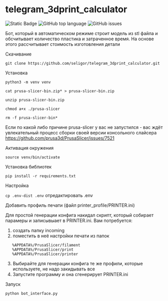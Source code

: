 # telegram_3dprint_calculator
![Static Badge](https://img.shields.io/badge/seligor-telegram_3dprint_calculator-telegram_3dprint_calculator)
![GitHub top language](https://img.shields.io/github/languages/top/seligor/telegram_3dprint_calculator)
![GitHub issues](https://img.shields.io/github/issues/seligor/telegram_3dprint_calculator)



Бот, который в автоматическом режиме строит модель из stl файла и обсчитывает количество пластика и затраченное время. На основе этого рассчитывает стоимость изготовления детали

Скачивание

```git clone https://github.com/seligor/telegram_3dprint_calculator.git```

Установка

```python3 -m venv venv```

```cat prusa-slicer-bin.zip* > prusa-slicer-bin.zip```

```unzip prusa-slicer-bin.zip```

```chmod a+x ./prusa-slicer```

```rm -f prusa-slicer-bin*```

Если по какой либо причине prusa-slicer у вас не запустился - вас ждёт увлекательный процесс сборки своей версии консольного слайсера
https://github.com/prusa3d/PrusaSlicer/issues/7521


Активация окружения

```source venv/bin/activate```

Установка библиотек

```pip install -r requirements.txt```


Настройка

```cp .env-dist .env```
отредактировать .env

Добавить профиль печати (файл printer_profile/PRINTER.ini)

Для простой генерации конфига накидал скрипт, который собирает парамеры и записывыает в PRINTER.ini. 
Вам потребуется: 
1. создать папку incoming
2. поместить в неё настройки печати из папок

```
   %APPDATA%/PrusaSlicer/filament
   %APPDATA%/PrusaSlicer/print
   %APPDATA%/PrusaSlicer/printer
```

3. Выбирайте для генерации конфига те же профили, которые используете, не надо закидывать все
4. Запустите программу и она сгенерирует PRINTER.ini

Запуск


```python bot_interface.py```
